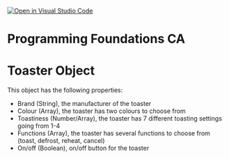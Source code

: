 [![Open in Visual Studio Code](https://classroom.github.com/assets/open-in-vscode-718a45dd9cf7e7f842a935f5ebbe5719a5e09af4491e668f4dbf3b35d5cca122.svg)](https://classroom.github.com/online_ide?assignment_repo_id=11296861&assignment_repo_type=AssignmentRepo)
# Programming Foundations CA
# Toaster Object

This object has the following properties:
- Brand (String), the manufacturer of the toaster
- Colour (Array), the toaster has two colours to choose from
- Toastiness (Number/Array), the toaster has 7 different toasting settings going from 1-4
- Functions (Array), the toaster has several functions to choose from (toast, defrost, reheat, cancel)
- On/off (Boolean), on/off button for the toaster